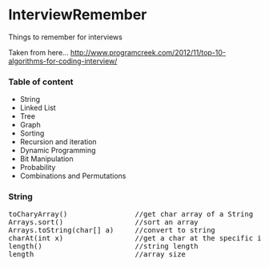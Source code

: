 InterviewRemember
=================

Things to remember for interviews

Taken from here... <a>http://www.programcreek.com/2012/11/top-10-algorithms-for-coding-interview/</a>

<h3>Table of content</h3>
<ul>
  <li>String</li>
  <li>Linked List</li>
  <li>Tree</li>
  <li>Graph</li>
  <li>Sorting</li>
  <li>Recursion and iteration</li>
  <li>Dynamic Programming</li>
  <li>Bit Manipulation</li>
  <li>Probability</li>
  <li>Combinations and Permutations</li>
</ul>

<h3>String</h3>
<pre>
toCharyArray()                //get char array of a String
Arrays.sort()                 //sort an array
Arrays.toString(char[] a)     //convert to string
charAt(int x)                 //get a char at the specific index
length()                      //string length
length                        //array size
</pre>
